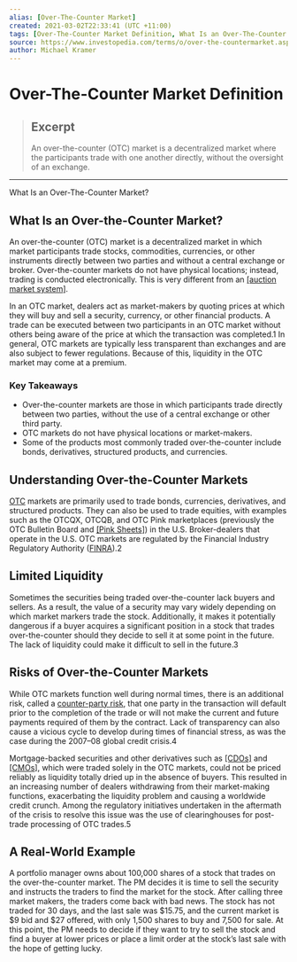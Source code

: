 ```yaml
---
alias: [Over-The-Counter Market]
created: 2021-03-02T22:33:41 (UTC +11:00)
tags: [Over-The-Counter Market Definition, What Is an Over-The-Counter Market?]
source: https://www.investopedia.com/terms/o/over-the-countermarket.asp
author: Michael Kramer
---
```


# Over-The-Counter Market Definition

> ## Excerpt
> An over-the-counter (OTC) market is a decentralized market where the participants trade with one another directly, without the oversight of an exchange.

---

What Is an Over-The-Counter Market?
## What Is an Over-the-Counter Market?

An over-the-counter (OTC) market is a decentralized market in which market participants trade stocks, commodities, currencies, or other instruments directly between two parties and without a central exchange or broker. Over-the-counter markets do not have physical locations; instead, trading is conducted electronically. This is very different from an [[auction market system]](https://www.investopedia.com/terms/a/auctionmarket.asp).

In an OTC market, dealers act as market-makers by quoting prices at which they will buy and sell a security, currency, or other financial products. A trade can be executed between two participants in an OTC market without others being aware of the price at which the transaction was completed.1 In general, OTC markets are typically less transparent than exchanges and are also subject to fewer regulations. Because of this, liquidity in the OTC market may come at a premium.

### Key Takeaways

-   Over-the-counter markets are those in which participants trade directly between two parties, without the use of a central exchange or other third party.
-   OTC markets do not have physical locations or market-makers.
-   Some of the products most commonly traded over-the-counter include bonds, derivatives, structured products, and currencies.

## Understanding Over-the-Counter Markets

[OTC](https://www.investopedia.com/ask/answers/08/otc-nyse-nasdaq.asp) markets are primarily used to trade bonds, currencies, derivatives, and structured products. They can also be used to trade equities, with examples such as the OTCQX, OTCQB, and OTC Pink marketplaces (previously the OTC Bulletin Board and [[Pink Sheets]](https://www.investopedia.com/terms/p/pinksheets.asp)) in the U.S. Broker-dealers that operate in the U.S. OTC markets are regulated by the Financial Industry Regulatory Authority ([FINRA](https://www.investopedia.com/terms/f/finra.asp)).2

## Limited Liquidity

Sometimes the securities being traded over-the-counter lack buyers and sellers. As a result, the value of a security may vary widely depending on which market markers trade the stock. Additionally, it makes it potentially dangerous if a buyer acquires a significant position in a stock that trades over-the-counter should they decide to sell it at some point in the future. The lack of liquidity could make it difficult to sell in the future.3 

## Risks of Over-the-Counter Markets

While OTC markets function well during normal times, there is an additional risk, called a [counter-party risk](https://www.investopedia.com/terms/c/counterpartyrisk.asp), that one party in the transaction will default prior to the completion of the trade or will not make the current and future payments required of them by the contract. Lack of transparency can also cause a vicious cycle to develop during times of financial stress, as was the case during the 2007–08 global credit crisis.4

Mortgage-backed securities and other derivatives such as [[CDOs]](https://www.investopedia.com/terms/c/cdo.asp) and [[CMOs]](https://www.investopedia.com/terms/c/cmo.asp), which were traded solely in the OTC markets, could not be priced reliably as liquidity totally dried up in the absence of buyers. This resulted in an increasing number of dealers withdrawing from their market-making functions, exacerbating the liquidity problem and causing a worldwide credit crunch. Among the regulatory initiatives undertaken in the aftermath of the crisis to resolve this issue was the use of clearinghouses for post-trade processing of OTC trades.5

## A Real-World Example

A portfolio manager owns about 100,000 shares of a stock that trades on the over-the-counter market. The PM decides it is time to sell the security and instructs the traders to find the market for the stock. After calling three market makers, the traders come back with bad news. The stock has not traded for 30 days, and the last sale was $15.75, and the current market is $9 bid and $27 offered, with only 1,500 shares to buy and 7,500 for sale. At this point, the PM needs to decide if they want to try to sell the stock and find a buyer at lower prices or place a limit order at the stock’s last sale with the hope of getting lucky.
